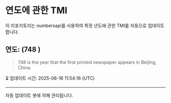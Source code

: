 
# 연도에 관한 TMI

이 리포지토리는 numbersapi를 사용하여 특정 년도에 관한 TMI를 자동으로 업데이트합니다.

## 연도: (748 )
> 748 is the year that the first printed newspaper appears in Beijing, China.

⏳ 업데이트 시간: 2025-08-16 11:54:16 (UTC)

---
자동 업데이트 봇에 의해 관리됩니다.
